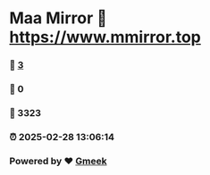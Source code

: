 # Maa Mirror :link: https://www.mmirror.top 
### :page_facing_up: [3](https://www.mmirror.top/tag.html) 
### :speech_balloon: 0 
### :hibiscus: 3323 
### :alarm_clock: 2025-02-28 13:06:14 
### Powered by :heart: [Gmeek](https://github.com/Meekdai/Gmeek)
